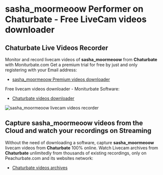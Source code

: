 # sasha_moormeoow Performer on Chaturbate - Free LiveCam videos downloader

## Chaturbate Live Videos Recorder

Monitor and record livecam videos of **sasha_moormeoow** from **Chaturbate** with Moniturbate.com
Get a premium trial for free by just and only registering with your Email address:
* [sasha_moormeoow Premium videos downloader](https://moniturbate.com/request-demo-licence-key.html)

Free livecam videos downloader - Moniturbate Software:
* [Chaturbate videos downloader](https://moniturbate.com/moniturbate-download-software.html)

![sasha_moormeoow livecam videos recorder](https://peachurnet.com/templates/moniturbate-software.png)


## Capture sasha_moormeoow videos from the Cloud and watch your recordings on Streaming

Without the need of downloading a software, capture **sasha_moormeoow** livecam videos from **Chaturbate** 100% online.
Watch Livecam archives from **Chaturbate** unlimitedly from thousands of existing recordings, only on Peachurbate.com and its websites network:
* [Chaturbate videos archives](https://peachurnet.com/)